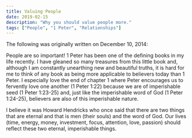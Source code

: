 ```yaml
---
title: Valuing People
date: 2019-02-15
description: "Why you should value people more."
tags: ["People", "1 Peter", "Relationships"]
---
```


The following was originally written on December 10, 2014:

People are so important! 1 Peter has been one of the defining books in my life recently. I have gleaned so many treasures from this little book and, although I am constantly unearthing new and beautiful truths, it is hard for me to think of any book as being more applicable to believers today than 1 Peter. I especially love the end of chapter 1 where Peter encourages us to fervently love one another (1 Peter 1:22) because we are of imperishable seed (1 Peter 1:23-25) and, just like the imperishable word of God (1 Peter 1:24-25), believers are also of this imperishable nature.

I believe it was Howard Hendricks who once said that there are two things that are eternal and that is men (their souls) and the word of God. Our lives (time, energy, money, investment, focus, attention, love, passion) should reflect these two eternal, imperishable things.
